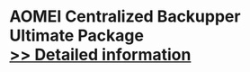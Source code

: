 # AOMEI Centralized Backupper Ultimate Package<br />[>> Detailed information](https://secure.shareit.com/shareit/product.html?productid=300870578&affiliateid=200057808)